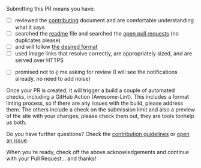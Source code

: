 Submitting this PR means you have:

- [ ] reviewed the [contributing][contributing-url] document and are comfortable understanding what it says
- [ ] searched the [readme][readme-url] file and searched the [open pull requests][pr-url] (no duplicates please)
- [ ] and will follow [the desired format][format-url]
- [ ] used image links that resolve correctly, are appropriately sized, and are served over HTTPS
<!-- - [ ] read [this year's Hacktoberfest welcome issue](https://github.com/edm00se/awesome-board-games/issues/269) -->
- [ ] promised not to `@` me asking for review (I will see the notifications already, no need to add noise)

Once your PR is created, it will trigger a build a couple of automated checks, including a GitHub Action (Awesome-Lint). This includes a format linting process, so if there are any issues with the build, please address them. The others include a check on the submission limit and also a preview of the site with your changes; please check them out, they are tools tonhelp us both.

Do you have further questions? Check the [contribution guidelines][contributing-url] or [open an issue][new-issue-url].

When you're ready, check off the above acknowledgements and continue with your Pull Request... and thanks!

[contributing-url]: https://github.com/edm00se/awesome-board-games/blob/main/contributing.md
[pr-url]: https://github.com/edm00se/awesome-board-games/pulls
[readme-url]: https://github.com/edm00se/awesome-board-games/edit/main/readme.md
[format-url]: https://github.com/edm00se/awesome-board-games/blob/main/formatting.md
[contributing-url]: https://github.com/edm00se/awesome-board-games/blob/main/contributing.md
[new-issue-url]: https://github.com/edm00se/awesome-board-games/issues/new
